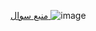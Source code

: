 <a href="https://quera.org/problemset/221452"> منبع سوال </a> 
![image](https://github.com/cc-Mehdi/Algorithms/assets/57840939/45491fc9-c80b-4c67-b779-b27ef45b3018)
